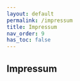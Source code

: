 ```yaml
---
layout: default
permalink: /impressum
title: Impressum
nav_order: 9
has_toc: false
---
```



## Impressum



